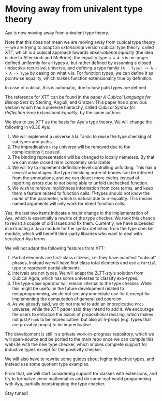 # Moving away from univalent type theory

Aya is now moving away from univalent type theory.

Note that this does not mean we are moving away from cubical type theory --
we are trying to adapt an _extensional_ version cubical type theory, called XTT,
which is a cubical approach towards _observational equality_ (the idea is due to Altenkirch and McBride):
the equality type `a =_A b` is no longer defined uniformly for all types `A`,
but rather defined by assuming a closed (inductive-recursive) universe,
and defining a type family `(A : Type) -> A -> A -> Type` by casing on what `A` is.
For function types, we can define it as pointwise equality, which makes function extensionality
true by definition.

In case of cubical, this is automatic, due to how path types are defined.

The reference for XTT can be found in the paper _A Cubical Language for Bishop Sets_ by
Sterling, Angiuli, and Gratzer. This paper has a previous version which has a universe hierarchy,
called _Cubical Syntax for Reflection-Free Extensional Equality_, by the same authors.

We plan to use XTT as the basis for Aya's type theory.
We will change the following in v0.30 Aya:

1. We will implement a universe à la Tarski to reuse the type checking of subtypes and paths.
2. The impredicative `Prop` universe will be removed due to the complications it caused.
3. The binding representation will be changed to locally nameless.
   By that we can make closed term completely serializable.
4. We will try to implement definition-level controlling unfolding. This has a several advantages:
   the type checking order of bodies can be inferred from the annotations,
   and we can detect more cycles instead of reporting errors due to not being able to unfold unchecked function.
5. We wish to remove implicitness information from core terms, and keep them a feature related to function calls.
   $\Pi$-types should not know the _name_ of the parameter, which is natural due to $\alpha$-equality.
   This means named arguments will only work for direct function calls.

Yes, the last two items indicate a major change in the implementation of Aya,
which is essentially a rewrite of the type checker.
We took this chance to revisit a couple of old issues and fix them.
Currently, we have suceeded in extracting a Java module for the syntax definition from the type checker module,
which will benefit third-party libraries who want to deal with serialized Aya terms.

We will not adapt the following features from XTT:

1. Partial elements are first-class citizens, i.e. they have manifest "cubical" phases.
   Instead we will have first class total elements and use a `Partial` type to represent partial elements.
2. Intervals are not types. We will adapt the 2LTT-style solution from Cubical Agda, which has some universes
   to classify exo-types.
3. The type-case operator will remain internal to the type checker.
   While this might be useful in the future development related to metaprogramming,
   we do not see any immediate use for it except for implementing the computation of generalized coercion.
4. As we already said, we do not intend to add an impredicative `Prop` universe,
   while the XTT paper said they intend to add it.
   We encourage the users to embrace the axiom of propositional resizing,
   which makes not just `Prop`s to be impredicative, but also all h-props
   (e.g. types that are provably props) to be impredicative.

The development is still in a private work-in-progress repository,
which we will open-source and be ported to the main repo once we
can compile this website with the new type checker,
which implies complete support for inductive types except for the positivity checker.

We will also have to rewrite some guides about higher inductive types,
and instead use some quotient type examples.

From that, we will start considering support for classes with extensions,
and try to formalize some mathematics and do some real-world programming with Aya,
partially bootstrapping the type checker.

Stay tuned!
